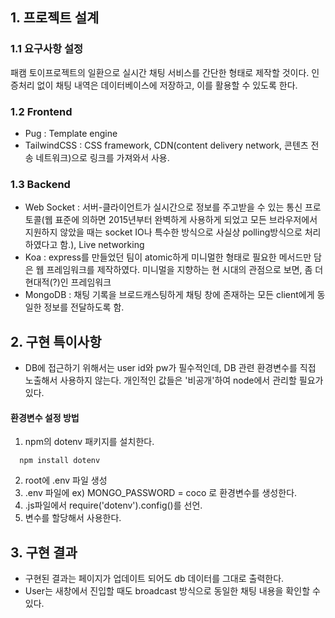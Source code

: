 ## 1. 프로젝트 설계

### 1.1 요구사항 설정
  패캠 토이프로젝트의 일환으로 실시간 채팅 서비스를 간단한 형태로 제작할 것이다. 인증처리 없이 채팅 내역은 데이터베이스에 저장하고, 이를 활용할 수 있도록 한다.

### 1.2 Frontend
  - Pug : Template engine
  - TailwindCSS : CSS framework, CDN(content delivery network, 콘텐츠 전송 네트워크)으로 링크를 가져와서 사용.

### 1.3 Backend
  - Web Socket : 서버-클라이언트가 실시간으로 정보를 주고받을 수 있는 통신 프로토콜(웹 표준에 의하면 2015년부터 완벽하게 사용하게 되었고 모든 브라우저에서 지원하지 않았을 때는 socket IO나 특수한 방식으로 사실상 polling방식으로 처리하였다고 함.), Live networking
  - Koa : express를 만들었던 팀이 atomic하게 미니멀한 형태로 필요한 메서드만 담은 웹 프레임워크를 제작하였다. 미니멀을 지향하는 현 시대의 관점으로 보면, 좀 더 현대적(?)인 프레임워크
  - MongoDB : 채팅 기록을 브로드캐스팅하게 채팅 창에 존재하는 모든 client에게 동일한 정보를 전달하도록 함.


## 2. 구현 특이사항
  - DB에 접근하기 위해서는 user id와 pw가 필수적인데, DB 관련 환경변수를 직접 노출해서 사용하지 않는다. 개인적인 값들은 '비공개'하여 node에서 관리할 필요가 있다.
  #### 환경변수 설정 방법
  1) npm의 dotenv 패키지를 설치한다.
  ```
    npm install dotenv
  ```
  2) root에 .env 파일 생성
  3) .env 파일에 ex) MONGO_PASSWORD = coco 로 환경변수를 생성한다.
  4) .js파일에서 require('dotenv').config()를 선언.
  5) 변수를 할당해서 사용한다.


## 3. 구현 결과
  - 구현된 결과는 페이지가 업데이트 되어도 db 데이터를 그대로 출력한다.
  - User는 새창에서 진입할 때도 broadcast 방식으로 동일한 채팅 내용을 확인할 수 있다.